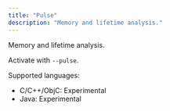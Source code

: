 ```yaml
---
title: "Pulse"
description: "Memory and lifetime analysis."
---
```


Memory and lifetime analysis.

Activate with `--pulse`.

Supported languages:
- C/C++/ObjC: Experimental
- Java: Experimental

